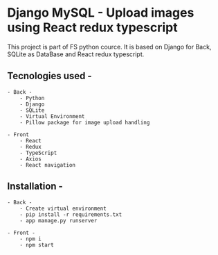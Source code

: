 # Django MySQL - Upload images using React redux typescript

This project is part of FS python cource.
It is based on Django for Back, SQLite as DataBase and React redux typescript.

## Tecnologies used - 
    - Back -
        - Python
        - Django
        - SQLite
        - Virtual Environment
        - Pillow package for image upload handling

    - Front
        - React
        - Redux
        - TypeScript
        - Axios
        - React navigation

## Installation -
    - Back -
        - Create virtual environment
        - pip install -r requirements.txt
        - app manage.py runserver

    - Front - 
        - npm i
        - npm start
